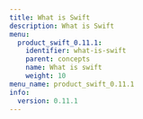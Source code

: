 ```yaml
---
title: What is Swift
description: What is Swift
menu:
  product_swift_0.11.1:
    identifier: what-is-swift
    parent: concepts
    name: What is swift
    weight: 10
menu_name: product_swift_0.11.1
info:
  version: 0.11.1
---
```


